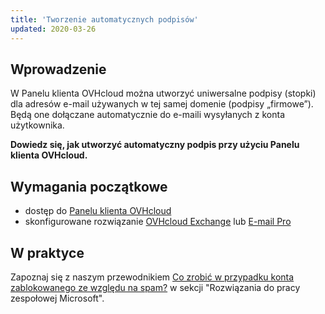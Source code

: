 ```yaml
---
title: 'Tworzenie automatycznych podpisów'
updated: 2020-03-26
---
```


## Wprowadzenie

W Panelu klienta OVHcloud można utworzyć uniwersalne podpisy (stopki) dla adresów e-mail używanych w tej samej domenie (podpisy „firmowe”). Będą one dołączane automatycznie do e-maili wysyłanych z konta użytkownika.

**Dowiedz się, jak utworzyć automatyczny podpis przy użyciu Panelu klienta OVHcloud.**

## Wymagania początkowe

- dostęp do [Panelu klienta OVHcloud](/links/manager)
- skonfigurowane rozwiązanie [OVHcloud Exchange](/links/web/emails-hosted-exchange) lub [E-mail Pro](/links/web/email-pro)

## W praktyce

Zapoznaj się z naszym przewodnikiem [Co zrobić w przypadku konta zablokowanego ze względu na spam?](/pages/web_cloud/email_and_collaborative_solutions/troubleshooting/locked_for_spam) w sekcji "Rozwiązania do pracy zespołowej Microsoft".